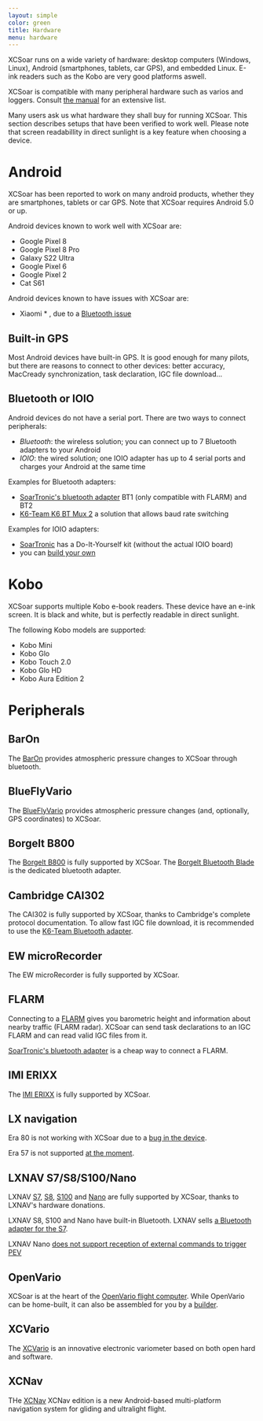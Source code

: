 ```yaml
---
layout: simple
color: green
title: Hardware
menu: hardware
---
```


XCSoar runs on a wide variety of hardware: desktop computers
(Windows, Linux), Android (smartphones, tablets, car GPS), and embedded Linux.
E-ink readers such as the Kobo are very good platforms aswell.

XCSoar is compatible with many peripheral hardware such as varios and
loggers. Consult [the manual](/discover/manual.html) for an extensive
list.

Many users ask us what hardware they shall buy for running XCSoar.  This
section describes setups that have been verified to work well.  Please note
that screen readabillity in direct sunlight is a key feature when choosing a
device.

# Android

XCSoar has been reported to work on many android products, whether they are
smartphones, tablets or car GPS.  Note that XCSoar requires Android 5.0 or up.

Android devices known to work well with XCSoar are:
-   Google Pixel 8
-   Google Pixel 8 Pro
-   Galaxy S22 Ultra
-   Google Pixel 6
-   Google Pixel 2
-   Cat S61

Android devices known to have issues with XCSoar are:
-   Xiaomi * , due to a [Bluetooth issue](https://github.com/XCSoar/XCSoar/issues/1279)


## Built-in GPS

Most Android devices have built-in GPS. It is good enough for many pilots,
but there are reasons to connect to other devices: better accuracy,
MacCready synchronization, task declaration, IGC file download...

## Bluetooth or IOIO

Android devices do not have a serial port. There are two ways to
connect peripherals:

- *Bluetooth*: the wireless solution; you can connect up to 7
  Bluetooth adapters to your Android
- *IOIO*: the wired solution; one IOIO adapter has up to 4 serial
  ports and charges your Android at the same time

Examples for Bluetooth adapters:

- [SoarTronic's bluetooth adapter](http://www.soartronic.net/products)
  BT1 (only compatible with FLARM) and BT2
- [K6-Team K6 BT Mux 2](https://www.k6-team.de/K6-Bt-Mux-2-NMEA-Multiplexer-mit-Bluetooth)
  a solution that allows baud rate switching

Examples for IOIO adapters:

- [SoarTronic](http://www.soartronic.net/products) has a Do-It-Yourself kit
  (without the actual IOIO board)
- you can [build your own](https://github.com/ytai/ioio/wiki)

# Kobo

XCSoar supports multiple Kobo e-book readers. These device have an e-ink screen.
It is black and white, but is perfectly readable in direct sunlight.

The following Kobo models are supported:

- Kobo Mini
- Kobo Glo
- Kobo Touch 2.0
- Kobo Glo HD
- Kobo Aura Edition 2

# Peripherals

## BarOn

The [BarOn](http://aero--tech.ru/en/#BARON) provides atmospheric pressure
changes to XCSoar through bluetooth.

## BlueFlyVario

The [BlueFlyVario](https://www.blueflyvario.com/) provides atmospheric pressure
changes (and, optionally, GPS coordinates) to XCSoar.

## Borgelt B800

The [Borgelt B800](http://www.borgeltinstruments.com/?page_id=48)
is fully supported by XCSoar.
The [Borgelt Bluetooth Blade](http://www.borgeltinstruments.com/?page_id=156)
is the dedicated bluetooth adapter.

## Cambridge CAI302

The CAI302 is fully supported by XCSoar, thanks to Cambridge's
complete protocol documentation. To allow fast IGC file download, it
is recommended to use the
[K6-Team Bluetooth adapter](https://www.k6-team.de/K6-Bt-Mux-2-NMEA-Multiplexer-mit-Bluetooth).

## EW microRecorder

The EW microRecorder is fully supported by XCSoar.

## FLARM

Connecting to a [FLARM](https://flarm.com) gives you barometric height and information
about nearby traffic (FLARM radar). XCSoar can send task declarations
to an IGC FLARM and can read valid IGC files from it.

[SoarTronic's bluetooth adapter](http://www.soartronic.net/products) is a
cheap way to connect a FLARM.

## IMI ERIXX

The [IMI ERIXX](http://www.imi-gliding.com/products/erixx-flight-recorder.html)
is fully supported by XCSoar.

LX navigation
-------------

Era 80 is not working with XCSoar due to a [bug in the device](https://github.com/XCSoar/XCSoar/issues/415).

Era 57 is not supported [at the moment](https://github.com/XCSoar/XCSoar/issues/389).

## LXNAV S7/S8/S100/Nano

LXNAV [S7](https://gliding.lxnav.com/products/s7/), [S8](https://gliding.lxnav.com/products/s8/),
[S100](https://gliding.lxnav.com/products/s100/) and [Nano](https://gliding.lxnav.com/products/nano/)
are fully supported by XCSoar, thanks to LXNAV's hardware donations.

LXNAV S8, S100 and Nano have built-in Bluetooth.
LXNAV sells [a Bluetooth adapter for the S7](https://gliding.lxnav.com/products/s7-s8-s80-bluetooth-module/).

LXNAV Nano [does not support reception of external commands to trigger PEV](https://github.com/XCSoar/XCSoar/issues/1242)


## OpenVario

XCSoar is at the heart of the [OpenVario flight computer](https://www.openvario.org/doku.php).
While OpenVario can be home-built, it can also be assembled for you by a [builder](https://www.openvario.org/doku.php?id=builders:top).

## XCVario

The [XCVario](https://xcvario.com) is an innovative electronic variometer based on both open hard and software.

## XCNav

THe [XCNav](https://xcnav.de/) XCNav edition is a new Android-based multi-platform navigation system for gliding and ultralight flight.
